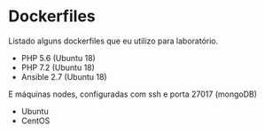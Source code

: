 # Dockerfiles

Listado alguns dockerfiles que eu utilizo para laboratório.

* PHP 5.6   (Ubuntu 18)
* PHP 7.2   (Ubuntu 18)
* Ansible 2.7   (Ubuntu 18)

E máquinas nodes, configuradas com ssh e porta 27017 (mongoDB)

* Ubuntu
* CentOS